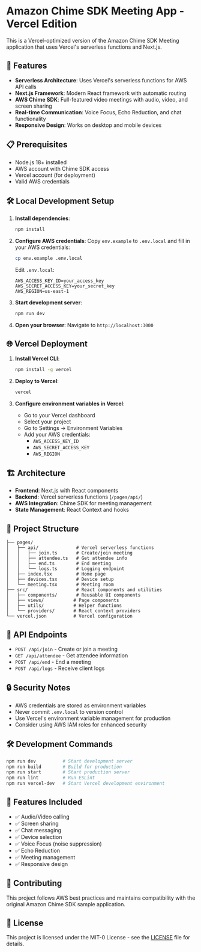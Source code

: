 # Amazon Chime SDK Meeting App - Vercel Edition

This is a Vercel-optimized version of the Amazon Chime SDK Meeting application that uses Vercel's serverless functions and Next.js.

## 🚀 Features

- **Serverless Architecture**: Uses Vercel's serverless functions for AWS API calls
- **Next.js Framework**: Modern React framework with automatic routing
- **AWS Chime SDK**: Full-featured video meetings with audio, video, and screen sharing
- **Real-time Communication**: Voice Focus, Echo Reduction, and chat functionality
- **Responsive Design**: Works on desktop and mobile devices

## 📋 Prerequisites

- Node.js 18+ installed
- AWS account with Chime SDK access
- Vercel account (for deployment)
- Valid AWS credentials

## 🛠️ Local Development Setup

1. **Install dependencies**:
   ```bash
   npm install
   ```

2. **Configure AWS credentials**:
   Copy `env.example` to `.env.local` and fill in your AWS credentials:
   ```bash
   cp env.example .env.local
   ```
   
   Edit `.env.local`:
   ```
   AWS_ACCESS_KEY_ID=your_access_key
   AWS_SECRET_ACCESS_KEY=your_secret_key
   AWS_REGION=us-east-1
   ```

3. **Start development server**:
   ```bash
   npm run dev
   ```

4. **Open your browser**:
   Navigate to `http://localhost:3000`

## 🌐 Vercel Deployment

1. **Install Vercel CLI**:
   ```bash
   npm install -g vercel
   ```

2. **Deploy to Vercel**:
   ```bash
   vercel
   ```

3. **Configure environment variables in Vercel**:
   - Go to your Vercel dashboard
   - Select your project
   - Go to Settings → Environment Variables
   - Add your AWS credentials:
     - `AWS_ACCESS_KEY_ID`
     - `AWS_SECRET_ACCESS_KEY`
     - `AWS_REGION`

## 🏗️ Architecture

- **Frontend**: Next.js with React components
- **Backend**: Vercel serverless functions (`/pages/api/`)
- **AWS Integration**: Chime SDK for meeting management
- **State Management**: React Context and hooks

## 📁 Project Structure

```
├── pages/
│   ├── api/              # Vercel serverless functions
│   │   ├── join.ts       # Create/join meeting
│   │   ├── attendee.ts   # Get attendee info
│   │   ├── end.ts        # End meeting
│   │   └── logs.ts       # Logging endpoint
│   ├── index.tsx         # Home page
│   ├── devices.tsx       # Device setup
│   └── meeting.tsx       # Meeting room
├── src/                  # React components and utilities
│   ├── components/       # Reusable UI components
│   ├── views/           # Page components
│   ├── utils/           # Helper functions
│   └── providers/       # React context providers
└── vercel.json          # Vercel configuration
```

## 🔧 API Endpoints

- `POST /api/join` - Create or join a meeting
- `GET /api/attendee` - Get attendee information
- `POST /api/end` - End a meeting
- `POST /api/logs` - Receive client logs

## 🔒 Security Notes

- AWS credentials are stored as environment variables
- Never commit `.env.local` to version control
- Use Vercel's environment variable management for production
- Consider using AWS IAM roles for enhanced security

## 🛠️ Development Commands

```bash
npm run dev          # Start development server
npm run build        # Build for production
npm run start        # Start production server
npm run lint         # Run ESLint
npm run vercel-dev   # Start Vercel development environment
```

## 📱 Features Included

- ✅ Audio/Video calling
- ✅ Screen sharing
- ✅ Chat messaging
- ✅ Device selection
- ✅ Voice Focus (noise suppression)
- ✅ Echo Reduction
- ✅ Meeting management
- ✅ Responsive design

## 🤝 Contributing

This project follows AWS best practices and maintains compatibility with the original Amazon Chime SDK sample application.

## 📄 License

This project is licensed under the MIT-0 License - see the [LICENSE](LICENSE) file for details.
